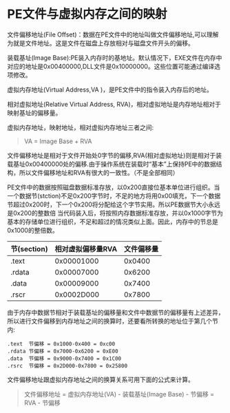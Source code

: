 # PE文件与虚拟内存之间的映射

文件偏移地址(File Offset)：数据在PE文件中的地址叫做文件偏移地址,可以理解为就是文件地址。这是文件在磁盘上存放相对与磁盘文件开头的偏移。

装载基址(Image Base):PE装入内存时的基地址。默认情况下，EXE文件在内存中对应的地址是0x00400000,DLL文件是0x10000000。这些位置可能通过编译选项修改。


虚拟内存地址(Virtual Address,VA )，是PE文件中的指令装入内存后的地址。

相对虚拟地址(Relative Virtual Address, RVA)，相对虚拟地址是内存地址相对于映射基址的偏移量。


虚拟内存地址，映射地址，相对虚拟内存地址三者之间:

> VA = Image Base + RVA

文件偏移地址是相对于文件开始处0字节的偏移,RVA(相对虚拟地址)则是相对于装载基址0x00400000处的偏移.由于操作系统在装载时“基本”上保持PE中的数据结构，所以文件偏移地址和RVA有很大的一致性。（不是全部相同）

PE文件中的数据按照磁盘数据标准存放，以0x200直接位基本单位进行组织。当一个数据节(stction)不足0x200字节时，不足的地方将用0x00填充，下一个数据节超过0x200时，下一个0x200将分配给这个字节实用。所以PE数据节大小永远是0x200的整数倍
当代码装入后，将按照内存数据标准存放，并以0x1000字节为基本的存储单位进行组织，不足和超过的情况类似上面。因此，内存中的节总是0x1000的整倍数。

|节(section)|相对虚拟偏移量RVA|文件偏移量|
|-|-|-|
|.text|	0x00001000|	0x0400|
|.rdata|	0x00007000|	0x6200|
|.data|	0x00009000|	0x7400|
|.rscr|	0x0002D000|	0x7800|

由于内存中数据节相对于装载基址的偏移量和文件中数据节的偏移量有上述差异，所以进行文件偏移到内存地址之间的换算时，还要看所转换的地址位于第几个节内:
```
.text  节偏移 = 0x1000-0x400 = 0xc00
.rdata 节偏移 = 0x7000-0x6200 = 0xE00
.data  节偏移 = 0x9000-0x7400 = 0x1C00
.rsrc  节偏移 = 0x2D000-0x7800 = 0x25800
```
文件偏移地址跟虚拟内存地址之间的换算关系可用下面的公式来计算。
> 文件偏移地址 = 虚拟内存地址(VA) - 装载基址(Image Base) - 节偏移​ = RVA - 节偏移